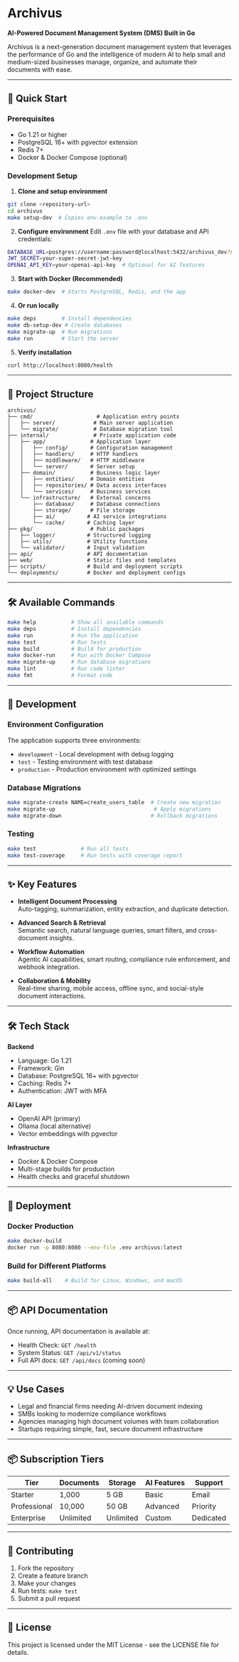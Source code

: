 # Archivus

**AI-Powered Document Management System (DMS) Built in Go**

Archivus is a next-generation document management system that leverages the performance of Go and the intelligence of modern AI to help small and medium-sized businesses manage, organize, and automate their documents with ease.

---

## 🚀 Quick Start

### Prerequisites
- Go 1.21 or higher
- PostgreSQL 16+ with pgvector extension
- Redis 7+
- Docker & Docker Compose (optional)

### Development Setup

1. **Clone and setup environment**
```bash
git clone <repository-url>
cd archivus
make setup-dev  # Copies env.example to .env
```

2. **Configure environment**
Edit `.env` file with your database and API credentials:
```bash
DATABASE_URL=postgres://username:password@localhost:5432/archivus_dev?sslmode=disable
JWT_SECRET=your-super-secret-jwt-key
OPENAI_API_KEY=your-openai-api-key  # Optional for AI features
```

3. **Start with Docker (Recommended)**
```bash
make docker-dev  # Starts PostgreSQL, Redis, and the app
```

4. **Or run locally**
```bash
make deps        # Install dependencies
make db-setup-dev # Create databases
make migrate-up  # Run migrations
make run         # Start the server
```

5. **Verify installation**
```bash
curl http://localhost:8080/health
```

---

## 📁 Project Structure

```
archivus/
├── cmd/                    # Application entry points
│   ├── server/            # Main server application
│   └── migrate/           # Database migration tool
├── internal/              # Private application code
│   ├── app/              # Application layer
│   │   ├── config/       # Configuration management
│   │   ├── handlers/     # HTTP handlers
│   │   ├── middleware/   # HTTP middleware
│   │   └── server/       # Server setup
│   ├── domain/           # Business logic layer
│   │   ├── entities/     # Domain entities
│   │   ├── repositories/ # Data access interfaces
│   │   └── services/     # Business services
│   └── infrastructure/   # External concerns
│       ├── database/     # Database connections
│       ├── storage/      # File storage
│       ├── ai/          # AI service integrations
│       └── cache/       # Caching layer
├── pkg/                  # Public packages
│   ├── logger/          # Structured logging
│   ├── utils/           # Utility functions
│   └── validator/       # Input validation
├── api/                 # API documentation
├── web/                 # Static files and templates
├── scripts/             # Build and deployment scripts
└── deployments/         # Docker and deployment configs
```

---

## 🛠️ Available Commands

```bash
make help           # Show all available commands
make deps           # Install dependencies
make run            # Run the application
make test           # Run tests
make build          # Build for production
make docker-run     # Run with Docker Compose
make migrate-up     # Run database migrations
make lint           # Run code linter
make fmt            # Format code
```

---

## 🔧 Development

### Environment Configuration
The application supports three environments:
- `development` - Local development with debug logging
- `test` - Testing environment with test database
- `production` - Production environment with optimized settings

### Database Migrations
```bash
make migrate-create NAME=create_users_table  # Create new migration
make migrate-up                               # Apply migrations
make migrate-down                            # Rollback migrations
```

### Testing
```bash
make test              # Run all tests
make test-coverage     # Run tests with coverage report
```

---

## ✨ Key Features

- **Intelligent Document Processing**  
  Auto-tagging, summarization, entity extraction, and duplicate detection.

- **Advanced Search & Retrieval**  
  Semantic search, natural language queries, smart filters, and cross-document insights.

- **Workflow Automation**  
  Agentic AI capabilities, smart routing, compliance rule enforcement, and webhook integration.

- **Collaboration & Mobility**  
  Real-time sharing, mobile access, offline sync, and social-style document interactions.

---

## 🛠️ Tech Stack

**Backend**  
- Language: Go 1.21
- Framework: Gin
- Database: PostgreSQL 16+ with pgvector
- Caching: Redis 7+
- Authentication: JWT with MFA

**AI Layer**  
- OpenAI API (primary)
- Ollama (local alternative)
- Vector embeddings with pgvector

**Infrastructure**
- Docker & Docker Compose
- Multi-stage builds for production
- Health checks and graceful shutdown

---

## 🚀 Deployment

### Docker Production
```bash
make docker-build
docker run -p 8080:8080 --env-file .env archivus:latest
```

### Build for Different Platforms
```bash
make build-all    # Build for Linux, Windows, and macOS
```

---

## 📦 API Documentation

Once running, API documentation is available at:
- Health Check: `GET /health`
- System Status: `GET /api/v1/status`
- Full API docs: `GET /api/docs` (coming soon)

---

## 💡 Use Cases

- Legal and financial firms needing AI-driven document indexing  
- SMBs looking to modernize compliance workflows  
- Agencies managing high document volumes with team collaboration  
- Startups requiring simple, fast, secure document infrastructure  

---

## 📦 Subscription Tiers

| Tier        | Documents | Storage | AI Features | Support          |
|-------------|-----------|---------|-------------|------------------|
| Starter     | 1,000     | 5 GB    | Basic       | Email            |
| Professional| 10,000    | 50 GB   | Advanced    | Priority         |
| Enterprise  | Unlimited | Unlimited| Custom      | Dedicated        |

---

## 🤝 Contributing

1. Fork the repository
2. Create a feature branch
3. Make your changes
4. Run tests: `make test`
5. Submit a pull request

---

## 📄 License

This project is licensed under the MIT License - see the LICENSE file for details.



